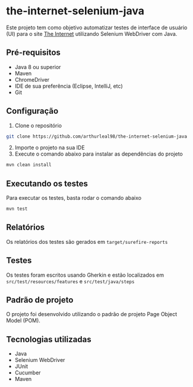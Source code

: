 # the-internet-selenium-java

Este projeto tem como objetivo automatizar testes de interface de usuário (UI) para o site [The Internet](https://the-internet.herokuapp.com/) utilizando Selenium WebDriver com Java.

## Pré-requisitos
* Java 8 ou superior
* Maven
* ChromeDriver
* IDE de sua preferência (Eclipse, IntelliJ, etc)
* Git

## Configuração
1. Clone o repositório
```bash
git clone https://github.com/arthurleal98/the-internet-selenium-java
```

2. Importe o projeto na sua IDE
3. Execute o comando abaixo para instalar as dependências do projeto
```bash
mvn clean install
```

## Executando os testes
Para executar os testes, basta rodar o comando abaixo
```bash
mvn test
```

## Relatórios
Os relatórios dos testes são gerados em `target/surefire-reports`

## Testes
Os testes foram escritos usando Gherkin e estão localizados em `src/test/resources/features` e `src/test/java/steps`

## Padrão de projeto
O projeto foi desenvolvido utilizando o padrão de projeto Page Object Model (POM).

## Tecnologias utilizadas
* Java
* Selenium WebDriver
* JUnit
* Cucumber
* Maven

